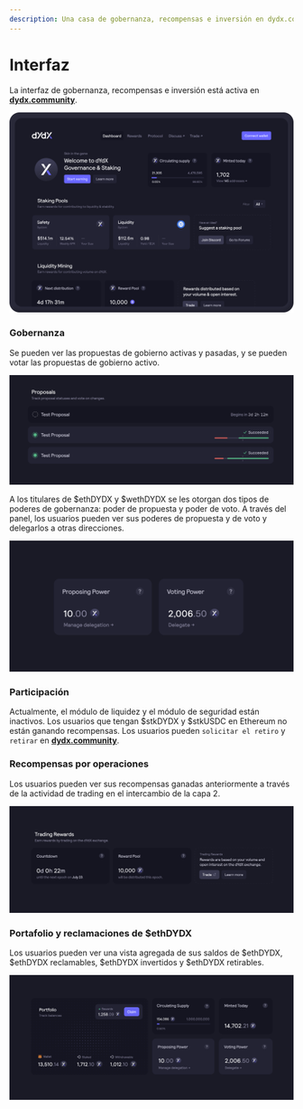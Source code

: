 ```yaml
---
description: Una casa de gobernanza, recompensas e inversión en dydx.community
---
```


# Interfaz

La interfaz de gobernanza, recompensas e inversión está activa en [**dydx.community**](https://dydx.community).

![Gana y reclama recompensas, o vota por propuestas](../.gitbook/assets/4.1-landing-page-interface.png)

### Gobernanza

Se pueden ver las propuestas de gobierno activas y pasadas, y se pueden votar las propuestas de gobierno activo.

![Rastrear el estado de la propuesta y votar sobre los cambios](../.gitbook/assets/4.2-track-proposals.png)

A los titulares de $ethDYDX y $wethDYDX se les otorgan dos tipos de poderes de gobernanza: poder de propuesta y poder de voto. A través del panel, los usuarios pueden ver sus poderes de propuesta y de voto y delegarlos a otras direcciones.

![Delegar tus poderes de propuesta y de votación](../.gitbook/assets/4.3-delegate-voting.png)

### Participación

Actualmente, el módulo de liquidez y el módulo de seguridad están inactivos. Los usuarios que tengan $stkDYDX y $stkUSDC en Ethereum no están ganando recompensas. Los usuarios pueden `solicitar el retiro` y `retirar` en [**dydx.community**](https://dydx.community).

### Recompensas por operaciones

Los usuarios pueden ver sus recompensas ganadas anteriormente a través de la actividad de trading en el intercambio de la capa 2.

![Realizar operaciones para recibir recompensas](../.gitbook/assets/4.5-trade-to-rewards.png)

### Portafolio y reclamaciones de $ethDYDX

Los usuarios pueden ver una vista agregada de sus saldos de $ethDYDX, $ethDYDX reclamables, $ethDYDX invertidos y $ethDYDX retirables.

![Reclama tus recompensas](../.gitbook/assets/4.6-claim-rewards.png)
